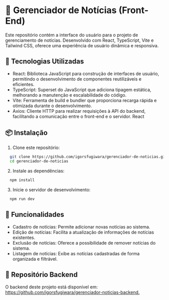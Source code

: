 # 📰 Gerenciador de Notícias (Front-End)
Este repositório contém a interface do usuário para o projeto de gerenciamento de notícias. Desenvolvido com React, TypeScript, Vite e Tailwind CSS, oferece uma experiência de usuário dinâmica e responsiva.

## 🚀 Tecnologias Utilizadas
- React: Biblioteca JavaScript para construção de interfaces de usuário, permitindo o desenvolvimento de componentes reutilizáveis e eficientes.
- TypeScript: Superset do JavaScript que adiciona tipagem estática, melhorando a manutenção e escalabilidade do código.
- Vite: Ferramenta de build e bundler que proporciona recarga rápida e otimizada durante o desenvolvimento.
- Axios: Cliente HTTP para realizar requisições à API do backend, facilitando a comunicação entre o front-end e o servidor.​
React

## 📦 Instalação

1. Clone este repositório:

  ```bash
    git clone https://github.com/igorsfugiwara/gerenciador-de-noticias.git
    cd gerenciador-de-noticias
  ```

2. Instale as dependências:

  ```bash
    npm install
  ```

3. Inicie o servidor de desenvolvimento:

  ```bash
    npm run dev
  ```

## 🧩 Funcionalidades
- Cadastro de notícias: Permite adicionar novas notícias ao sistema.
- Edição de notícias: Facilita a atualização de informações de notícias existentes.
- Exclusão de notícias: Oferece a possibilidade de remover notícias do sistema.
- Listagem de notícias: Exibe as notícias cadastradas de forma organizada e filtrável.​

## 🔗 Repositório Backend
O backend deste projeto está disponível em: https://github.com/igorsfugiwara/gerenciador-noticias-backend.​

